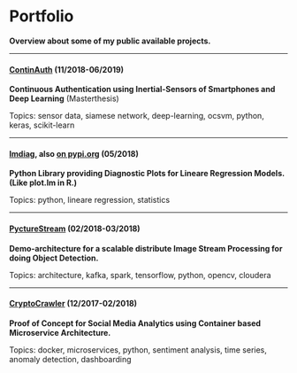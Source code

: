 # Portfolio

**Overview about some of my public available projects.**

---

#### [ContinAuth]() (11/2018-06/2019)
**Continuous Authentication using Inertial-Sensors of Smartphones and Deep Learning** (Masterthesis)

Topics: sensor data, siamese network, deep-learning, ocsvm, python, keras, scikit-learn

---

#### [lmdiag](https://github.com/dynobo/lmdiag), also [on pypi.org](https://pypi.org/project/lmdiag/) (05/2018)
**Python Library providing Diagnostic Plots for Lineare Regression Models. (Like plot.lm in R.)**

Topics: python, lineare regression, statistics

---

#### [PyctureStream](https://github.com/dynobo/PyctureStream) (02/2018-03/2018)
**Demo-architecture for a scalable distribute Image Stream Processing for doing Object Detection.**

Topics: architecture, kafka, spark, tensorflow, python, opencv, cloudera

---

#### [CryptoCrawler](https://github.com/dynobo/CryptoCrawler) (12/2017-02/2018)
**Proof of Concept for Social Media Analytics using Container based Microservice Architecture.**

Topics: docker, microservices, python, sentiment analysis, time series, anomaly detection, dashboarding
